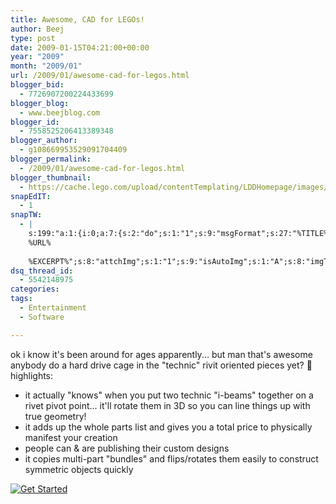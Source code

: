 ```yaml
---
title: Awesome, CAD for LEGOs!
author: Beej
type: post
date: 2009-01-15T04:21:00+00:00
year: "2009"
month: "2009/01"
url: /2009/01/awesome-cad-for-legos.html
blogger_bid:
  - 7726907200224433699
blogger_blog:
  - www.beejblog.com
blogger_id:
  - 7558525206413389348
blogger_author:
  - g108669953529091704409
blogger_permalink:
  - /2009/01/awesome-cad-for-legos.html
blogger_thumbnail:
  - https://cache.lego.com/upload/contentTemplating/LDDHomepage/images/2057/picE9286D5C-661B-4152-8292-8560AECF75EF.jpg
snapEdIT:
  - 1
snapTW:
  - |
    s:199:"a:1:{i:0;a:7:{s:2:"do";s:1:"1";s:9:"msgFormat";s:27:"%TITLE%
    %URL%
    
    %EXCERPT%";s:8:"attchImg";s:1:"1";s:9:"isAutoImg";s:1:"A";s:8:"imgToUse";s:0:"";s:9:"isAutoURL";s:1:"A";s:8:"urlToUse";s:0:"";}}";
dsq_thread_id:
  - 5542148975
categories:
tags:
  - Entertainment
  - Software

---
```

ok i know it's been around for ages apparently... but man that's awesome anybody do a hard drive cage in the "technic" rivit oriented pieces yet? 🙂 highlights:

  * it actually "knows" when you put two technic "i-beams" together on a rivet pivot point... it'll rotate them in 3D so you can line things up with true geometry! 
  * it adds up the whole parts list and gives you a total price to physically manifest your creation <nifty> 
  * people can & are publishing their custom designs 
  * it copies multi-part "bundles" and flips/rotates them easily to construct symmetric objects quickly 

[![Get Started][1]][2]

 [1]: https://cache.lego.com/upload/contentTemplating/LDDHomepage/images/2057/picE9286D5C-661B-4152-8292-8560AECF75EF.jpg
 [2]: https://ldd.lego.com/